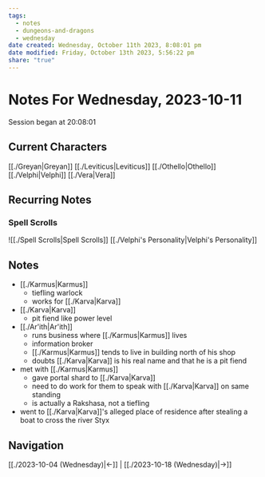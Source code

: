 ```yaml
---
tags:
  - notes
  - dungeons-and-dragons
  - wednesday
date created: Wednesday, October 11th 2023, 8:08:01 pm
date modified: Friday, October 13th 2023, 5:56:22 pm
share: "true"
---
```


# Notes For Wednesday, 2023-10-11
Session began at 20:08:01
## Current Characters
[[./Greyan|Greyan]]
[[./Leviticus|Leviticus]]
[[./Othello|Othello]]
[[./Velphi|Velphi]]
[[./Vera|Vera]]
## Recurring Notes
### Spell Scrolls
![[./Spell Scrolls|Spell Scrolls]]
[[./Velphi's Personality|Velphi's Personality]]
## Notes
- [[./Karmus|Karmus]]
	- tiefling warlock
	- works for [[./Karva|Karva]]
- [[./Karva|Karva]]
	- pit fiend like power level
- [[./Ar'ith|Ar'ith]]
	- runs business where [[./Karmus|Karmus]] lives
	- information broker
	- [[./Karmus|Karmus]] tends to live in building north of his shop
	- doubts [[./Karva|Karva]] is his real name and that he is a pit fiend
- met with [[./Karmus|Karmus]]
	- gave portal shard to [[./Karva|Karva]]
	- need to do work for them to speak with [[./Karva|Karva]] on same standing
	- is actually a Rakshasa, not a tiefling
- went to [[./Karva|Karva]]'s alleged place of residence after stealing a boat to cross the river Styx
## Navigation
[[./2023-10-04 (Wednesday)|←]] | [[./2023-10-18 (Wednesday)|→]]